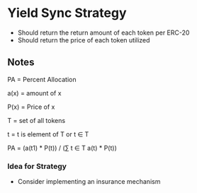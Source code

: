 # Yield Sync Strategy

- Should return the return amount of each token per ERC-20
- Should return the price of each token utilized

## Notes

PA = Percent Allocation

a(x) = amount of x

P(x) = Price of x

T = set of all tokens

t = t is element of T or t ∈ T

PA = (a(t1) * P(t)) / (∑ t ∈ T a(t) * P(t))

### Idea for Strategy

- Consider implementing an insurance mechanism

